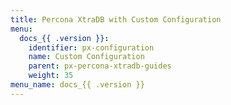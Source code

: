 ```yaml
---
title: Percona XtraDB with Custom Configuration
menu:
  docs_{{ .version }}:
    identifier: px-configuration
    name: Custom Configuration
    parent: px-percona-xtradb-guides
    weight: 35
menu_name: docs_{{ .version }}
---
```

